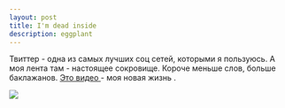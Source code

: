 ```yaml
---
layout: post
title: I'm dead inside 
description: eggplant
---
```


Твиттер - одна из самых лучших соц сетей, которыми я пользуюсь. А моя лента там - настоящее сокровище. Короче меньше слов, больше баклажанов. <a href = "https://youtu.be/Mba9PePsi2o"> Это видео </a> - моя новая жизнь . 

<div><img src="/_post/images/anubis.png"></div>